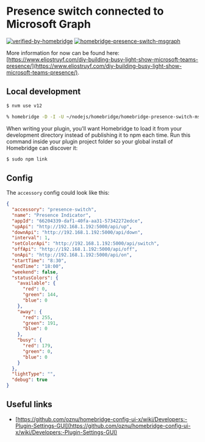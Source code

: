 # Presence switch connected to Microsoft Graph

[![verified-by-homebridge](https://badgen.net/badge/homebridge/verified/purple)](https://github.com/homebridge/homebridge/wiki/Verified-Plugins) 
[![homebridge-presence-switch-msgraph](https://badgen.net/npm/v/homebridge-presence-switch-msgraph)](https://www.npmjs.com/package/homebridge-presence-switch-msgraph)

More information for now can be found here: [https://www.eliostruyf.com/diy-building-busy-light-show-microsoft-teams-presence/](https://www.eliostruyf.com/diy-building-busy-light-show-microsoft-teams-presence/).

## Local development

```bash
$ nvm use v12

% homebridge -D -I -U ~/nodejs/homebridge/homebridge-presence-switch-msgraph/debug -P ~/nodejs/homebridge/homebridge-presence-switch-msgraph
```

When writing your plugin, you'll want Homebridge to load it from your development directory instead of publishing it to npm each time. Run this command inside your plugin project folder so your global install of Homebridge can discover it:

```bash
$ sudo npm link
```

## Config

The `accessory` config could look like this:

```json
{
  "accessory": "presence-switch",
  "name": "Presence Indicator",
  "appId": "66204339-daf1-40fa-aa31-57342272edce",
  "upApi": "http://192.168.1.192:5000/api/up",
  "downApi": "http://192.168.1.192:5000/api/down",
  "interval": 1,
  "setColorApi": "http://192.168.1.192:5000/api/switch",
  "offApi": "http://192.168.1.192:5000/api/off",
  "onApi": "http://192.168.1.192:5000/api/on",
  "startTime": "8:30",
  "endTime": "18:00",
  "weekend": false,
  "statusColors": {
    "available": {
      "red": 0,
      "green": 144,
      "blue": 0
    },
    "away": {
      "red": 255,
      "green": 191,
      "blue": 0
    },
    "busy": {
      "red": 179,
      "green": 0,
      "blue": 0
    }
  },
  "lightType": "",
  "debug": true
}
```

## Useful links

- [https://github.com/oznu/homebridge-config-ui-x/wiki/Developers:-Plugin-Settings-GUI](https://github.com/oznu/homebridge-config-ui-x/wiki/Developers:-Plugin-Settings-GUI)